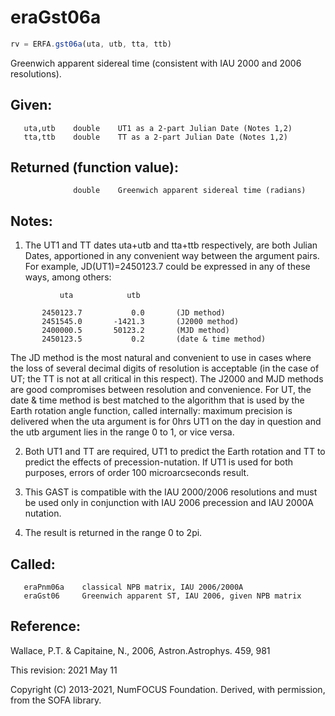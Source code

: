 # eraGst06a

```js
rv = ERFA.gst06a(uta, utb, tta, ttb)
```

Greenwich apparent sidereal time (consistent with IAU 2000 and 2006
resolutions).

## Given:
```
   uta,utb    double    UT1 as a 2-part Julian Date (Notes 1,2)
   tta,ttb    double    TT as a 2-part Julian Date (Notes 1,2)
```

## Returned (function value):
```
              double    Greenwich apparent sidereal time (radians)
```

## Notes:

1) The UT1 and TT dates uta+utb and tta+ttb respectively, are both
   Julian Dates, apportioned in any convenient way between the
   argument pairs.  For example, JD(UT1)=2450123.7 could be
   expressed in any of these ways, among others:

```
           uta            utb

       2450123.7           0.0       (JD method)
       2451545.0       -1421.3       (J2000 method)
       2400000.5       50123.2       (MJD method)
       2450123.5           0.2       (date & time method)
```

   The JD method is the most natural and convenient to use in
   cases where the loss of several decimal digits of resolution
   is acceptable (in the case of UT;  the TT is not at all critical
   in this respect).  The J2000 and MJD methods are good compromises
   between resolution and convenience.  For UT, the date & time
   method is best matched to the algorithm that is used by the Earth
   rotation angle function, called internally:  maximum precision is
   delivered when the uta argument is for 0hrs UT1 on the day in
   question and the utb argument lies in the range 0 to 1, or vice
   versa.

2) Both UT1 and TT are required, UT1 to predict the Earth rotation
   and TT to predict the effects of precession-nutation.  If UT1 is
   used for both purposes, errors of order 100 microarcseconds
   result.

3) This GAST is compatible with the IAU 2000/2006 resolutions and
   must be used only in conjunction with IAU 2006 precession and
   IAU 2000A nutation.

4) The result is returned in the range 0 to 2pi.

## Called:
```
   eraPnm06a    classical NPB matrix, IAU 2006/2000A
   eraGst06     Greenwich apparent ST, IAU 2006, given NPB matrix
```

## Reference:

   Wallace, P.T. & Capitaine, N., 2006, Astron.Astrophys. 459, 981

This revision:  2021 May 11

Copyright (C) 2013-2021, NumFOCUS Foundation.
Derived, with permission, from the SOFA library.
